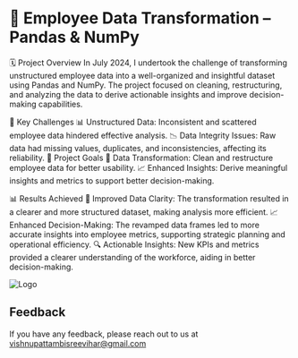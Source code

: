 
# 💼 Employee Data Transformation – Pandas & NumPy

🗓 Project Overview
In July 2024, I undertook the challenge of transforming unstructured employee data into a well-organized and insightful dataset using Pandas and NumPy. The project focused on cleaning, restructuring, and analyzing the data to derive actionable insights and improve decision-making capabilities.

📝 Key Challenges
📊 Unstructured Data: Inconsistent and scattered employee data hindered effective analysis.
📉 Data Integrity Issues: Raw data had missing values, duplicates, and inconsistencies, affecting its reliability.
🎯 Project Goals
🔄 Data Transformation: Clean and restructure employee data for better usability.
📈 Enhanced Insights: Derive meaningful insights and metrics to support better decision-making.

📊 Results Achieved
🧹 Improved Data Clarity: The transformation resulted in a clearer and more structured dataset, making analysis more efficient.
📈 Enhanced Decision-Making: The revamped data frames led to more accurate insights into employee metrics, supporting strategic planning and operational efficiency.
🔍 Actionable Insights: New KPIs and metrics provided a clearer understanding of the workforce, aiding in better decision-making.


![Logo](https://encrypted-tbn0.gstatic.com/images?q=tbn:ANd9GcSuTWSckKAFqr6x8PUiw0fMxjYzAefw5bgLNQ&s)
## Feedback

If you have any feedback, please reach out to us at vishnupattambisreevihar@gmail.com
